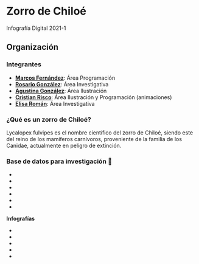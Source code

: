 # Zorro de Chiloé
Infografía Digital 2021-1 


## Organización

### Integrantes 
* [**Marcos Fernández**](https://github.com/marcosfernandezr): Área Programación
* [**Rosario González**](https://github.com/rosariogonzalez ): Área Investigativa 
* [**Agustina González**](https://github.com/agugopa): Área Ilustración
* [**Cristian Risco**](https://github.com/cristianrisco): Área Ilustración y Programación (animaciones)
* [**Elisa Román**](https://github.com/elisaromanf ): Área Investigativa

### ¿Qué es un zorro de Chiloé?
Lycalopex fulvipes es el nombre científico del zorro de Chiloé, siendo este del reino de los mamíferos carnívoros, proveniente de la familia de los Canidae, actualmente en peligro de extinción. 

### Base de datos para investigación 📖

*
*
*
*
*
*

**Infografías**

*
*
*
*
*
